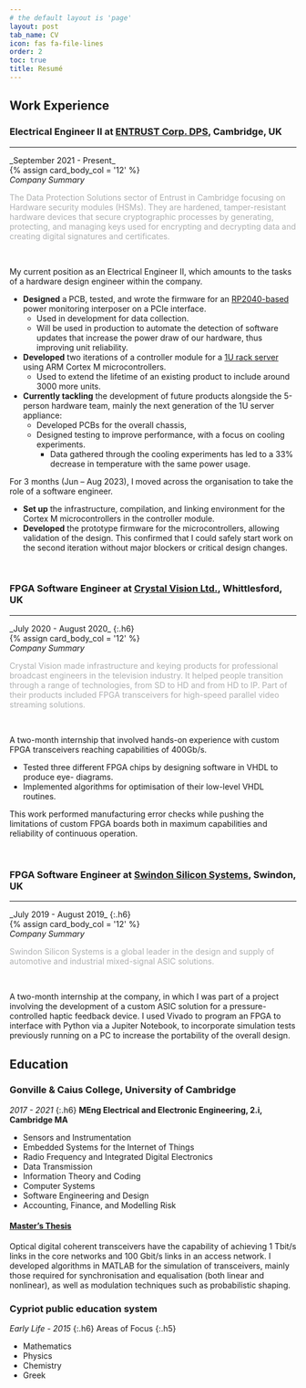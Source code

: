 ```yaml
---
# the default layout is 'page'
layout: post
tab_name: CV
icon: fas fa-file-lines
order: 2
toc: true
title: Resumé
---
```


## Work Experience

### Electrical Engineer II at [ENTRUST Corp. DPS](https://www.entrust.com/digital-security/hsm), Cambridge, UK
<hr>
_September 2021 - Present_

<div id="post-list" class="flex-grow-5 px-xl-1">
<article class="card-wrapper card">
      <div class="post-preview row g-0">
      {% assign card_body_col = '12' %}
        <div class="col-md-{{ card_body_col }}">
          <div class="card-body d-flex flex-column">
            <em class = "card-title my-0 mt-md-0">Company Summary</em>
            <p class=" mb-1" style="color:rgb(175,176,177)">
                The Data Protection Solutions sector of Entrust in Cambridge focusing on Hardware security modules (HSMs).
                They are hardened, tamper-resistant hardware devices that secure cryptographic processes by generating, protecting, and managing keys used for encrypting and decrypting data and creating digital signatures and certificates.
            </p>
            <!-- .post-meta -->
            </div>
          <!-- .card-body -->
        </div>
        </div>
</article>
</div>
<br>

My current position as an Electrical Engineer II, which amounts to the tasks of a hardware design
engineer within the company.

* **Designed** a PCB, tested, and wrote the firmware for an [RP2040-based](https://thepihut.com/products/tiny-2040) power
monitoring interposer on a PCIe interface.
  * Used in development for data collection.
  * Will be used in production to automate the detection of software updates that increase the power
draw of our hardware, thus improving unit reliability.
* **Developed** two iterations of a controller module for a
[1U rack server](https://www.entrust.com/digital-security/hsm/products/nshield-hsms/nshield-connect) using ARM Cortex M microcontrollers.
  * Used to extend the lifetime of an existing product to include around 3000 more units.
* **Currently tackling** the development of future products alongside the 5-person hardware team,
mainly the next generation of the 1U server appliance:
  * Developed PCBs for the overall chassis,
  * Designed testing to improve performance, with a focus on cooling experiments.
    * Data gathered through the cooling experiments has led to a 33% decrease in temperature with the same power usage.

For 3 months (Jun – Aug 2023), I moved across the organisation to take the role of a software
engineer.

  * **Set up** the infrastructure, compilation, and linking environment for the
Cortex M microcontrollers in the controller module.
  * **Developed** the prototype firmware for the
microcontrollers, allowing validation of the design. This confirmed that I could safely start work on
the second iteration without major blockers or critical design changes.

<br>

### FPGA Software Engineer at [Crystal Vision Ltd.](https://uk.linkedin.com/company/crystal-vision-limited), Whittlesford, UK

<hr>
_July 2020 - August 2020_
{:.h6}

<div id="post-list" class="flex-grow-5 px-xl-1">
<article class="card-wrapper card">
      <div class="post-preview row g-0">
      {% assign card_body_col = '12' %}
        <div class="col-md-{{ card_body_col }}">
          <div class="card-body d-flex flex-column">
            <em class = "card-title my-0 mt-md-0">Company Summary</em>
            <p class=" mb-1" style="color:rgb(175,176,177)">
               Crystal Vision made infrastructure and keying products for professional broadcast engineers in the television industry. It helped people transition through a range of technologies, from SD to HD and from HD to IP. Part of their products included FPGA transceivers for high-speed parallel video streaming solutions.
            </p>
            <!-- .post-meta -->
            </div>
          <!-- .card-body -->
        </div>
        </div>
</article>
</div>
<br>

A two-month internship that involved hands-on experience with custom FPGA transceivers reaching
capabilities of 400Gb/s.

* Tested three different FPGA chips by designing software in VHDL to produce eye-
diagrams.
* Implemented algorithms for optimisation of their low-level VHDL routines.

This work performed manufacturing error checks while pushing the limitations of custom FPGA boards
both in maximum capabilities and reliability of continuous operation.

<br>

### FPGA Software Engineer at [Swindon Silicon Systems](https://www.swindonsilicon.com/custom-ic-design/), Swindon, UK

<hr>
_July 2019 - August 2019_
{:.h6}

<div id="post-list" class="flex-grow-5 px-xl-1">
<article class="card-wrapper card">
      <div class="post-preview row g-0">
      {% assign card_body_col = '12' %}
        <div class="col-md-{{ card_body_col }}">
          <div class="card-body d-flex flex-column">
            <em class = "card-title my-0 mt-md-0">Company Summary</em>
            <p class=" mb-1" style="color:rgb(175,176,177)">
               Swindon Silicon Systems is a global leader in the design and supply of automotive and industrial mixed-signal ASIC solutions.
            </p>
            <!-- .post-meta -->
            </div>
          <!-- .card-body -->
        </div>
        </div>
</article>
</div>
<br>

A two-month internship at the company, in which I was part of a project involving the development of a
custom ASIC solution for a pressure-controlled haptic feedback device.
I used Vivado to program an FPGA to interface with Python via a Jupiter Notebook, to incorporate
simulation tests previously running on a PC to increase the portability of the overall design.

## Education

### Gonville & Caius College, University of Cambridge

_2017 - 2021_
{:.h6}
**MEng Electrical and Electronic Engineering, 2.i, Cambridge MA**

* Sensors and Instrumentation
* Embedded Systems for the Internet of Things
* Radio Frequency and Integrated Digital Electronics
* Data Transmission
* Information Theory and Coding
* Computer Systems
* Software Engineering and Design
* Accounting, Finance, and Modelling Risk

#### [Master’s Thesis](https://github.com/Emc54/CoherentTransceivers)

Optical digital coherent transceivers have the capability of achieving 1 Tbit/s links in the core networks
and 100 Gbit/s links in an access network. I developed algorithms in MATLAB for the simulation of transceivers,
mainly those required for synchronisation and equalisation (both linear and nonlinear), as well as
modulation techniques such as probabilistic shaping.

### Cypriot public education system

_Early Life - 2015_
{:.h6}
Areas of Focus
{:.h5}

* Mathematics
* Physics
* Chemistry
* Greek
